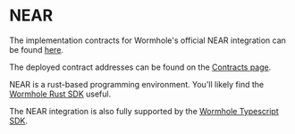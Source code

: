 # NEAR

The implementation contracts for Wormhole's official NEAR integration can be found [here](https://github.com/wormhole-foundation/wormhole/tree/main/near).

The deployed contract addresses can be found on the [Contracts page](../../reference/contracts.md).

NEAR is a rust-based programming environment. You'll likely find the [Wormhole Rust SDK](https://github.com/wormhole-foundation/wormhole/tree/main/sdk/rust) useful.

The NEAR integration is also fully supported by the [Wormhole Typescript SDK](https://github.com/wormhole-foundation/wormhole/tree/main/sdk/js).
